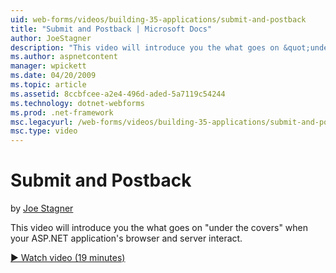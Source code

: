 ```yaml
---
uid: web-forms/videos/building-35-applications/submit-and-postback
title: "Submit and Postback | Microsoft Docs"
author: JoeStagner
description: "This video will introduce you the what goes on &quot;under the covers&quot; when your ASP.NET application’s browser and server interact."
ms.author: aspnetcontent
manager: wpickett
ms.date: 04/20/2009
ms.topic: article
ms.assetid: 8ccbfcee-a2e4-496d-aded-5a7119c54244
ms.technology: dotnet-webforms
ms.prod: .net-framework
msc.legacyurl: /web-forms/videos/building-35-applications/submit-and-postback
msc.type: video
---
```

Submit and Postback
====================
by [Joe Stagner](https://github.com/JoeStagner)

This video will introduce you the what goes on &quot;under the covers&quot; when your ASP.NET application's browser and server interact.

[&#9654; Watch video (19 minutes)](https://channel9.msdn.com/Blogs/ASP-NET-Site-Videos/submit-and-postback)